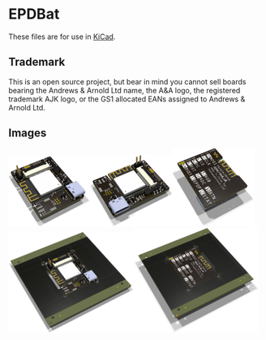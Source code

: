 # EPDBat

These files are for use in [KiCad](https://www.kicad.org).

## Trademark

This is an open source project, but bear in mind you cannot sell boards bearing the Andrews & Arnold Ltd name, the A&A logo, the registered trademark AJK logo, or the GS1 allocated EANs assigned to Andrews & Arnold Ltd.

## Images

<img src='EPDBat.png' width=32%><img src='EPDBat-90.png' width=32%><img src='EPDBat-bottom.png' width=32%>
<img src='EPDBat-panel.png' width=49%><img src='EPDBat-panel-bottom.png' width=49%>
